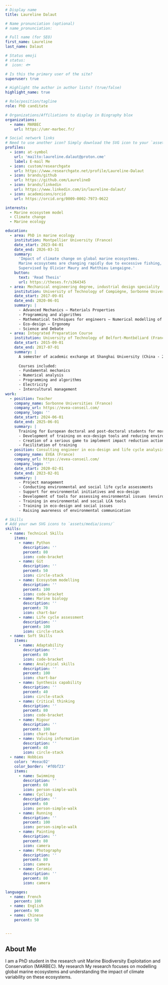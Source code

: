 ```yaml
---
# Display name
title: Laureline Dalaut

# Name pronunciation (optional)
# name_pronunciation: 

# Full name (for SEO)
first_name: Laureline
last_name: Dalaut

# Status emoji
# status:
#  icon: 🐟

# Is this the primary user of the site?
superuser: true

# Highlight the author in author lists? (true/false)
highlight_name: true

# Role/position/tagline
role: PhD canditate

# Organizations/Affiliations to display in Biography blox
organizations:
  - name: MARBEC
    url: https://umr-marbec.fr/

# Social network links
# Need to use another icon? Simply download the SVG icon to your `assets/media/icons/` folder.
profiles:
  - icon: at-symbol
    url: 'mailto:laureline.dalaut@proton.cme'
    label: E-mail Me
  - icon: custom/researchgate
    url: https://www.researchgate.net/profile/Laureline-Dalaut
  - icon: brands/github
    url: https://github.com/LaurelineD
  - icon: brands/linkedin
    url: https://www.linkedin.com/in/laureline-dalaut/
  - icon: academicons/orcid
    url: https://orcid.org/0009-0002-7973-0622

interests:
  - Marine ecosystem model
  - Climate change
  - Marine ecology

education:
  - area: PhD in marine ecology
    institution: Montpellier University (France)
    date_start: 2023-04-01
    date_end: 2026-03-31
    summary: 
      'Impact of climate change on global marine ecosystems.
      Marine ecosystems are changing rapidly due to excessive fishing, climate change and multiple anthropogenic disturbances, and the essential ecosystem services they provide are under threat. In particular, marine resources, which provide livelihoods and essential protein for people around the world, are expected to decline sharply in the future. In this context, this thesis uses a marine ecosystem model to study the impact of global climate change. The APECOSM model will represent the ecological dynamics of six pelagic communities from the surface to a depth of 1,000 metres. This research is being conducted in collaboration with the FishMIP international model intercomparison programme, with the aim of contributing to the work of the IPCC (Intergovernmental Panel on Climate Change) and the IPBES (Intergovernmental Science-Policy Platform on Biodiversity and Ecosystem Services).
      Supervised by Olivier Maury and Matthieu Lengaigne.'
    button:
      text: 'Read Thesis'
      url: https://theses.fr/s364345
  - area: Mechanical engineering degree, industrial design speciality
    institution: University of Technology of Compiègne, Sorbonne University Alliance (France)
    date_start: 2017-09-01
    date_end: 2020-06-01
    summary: |
      - Advanced Mechanics – Materials Properties
      - Programming and algorithms
      - Mathematical techniques for engineers – Numerical modelling of engineering problems
      - Eco-design – Ergonomy
      - Science and Debate
  - area: Integrated Preparation Course
    institution: University of Technology of Belfort-Montbéliard (France)
    date_start: 2015-09-01
    date_end: 2017-07-01
    summary: |
      A semester of academic exchange at Shanghai University (China - 2017)
      
      Courses included:
      - Fundamental mechanics
      - Numerical analysis
      - Programming and algorithms 
      - Electricity
      - Intercultural management
work:
  - position: Teacher
    company_name: Sorbonne Universities (France)
    company_url: https://evea-conseil.com/
    company_logo: ''
    date_start: 2024-06-01
    date_end: 2025-06-01
    summary: |
      Training for European doctoral and post-doctoral students for more sustainable research within YUFE (Young Universities for the Future of Europe)
      - Development of training on eco-design tools and reducing environmental impact in a research laboratory
      - Creation of a serious game to implement impact reduction actions within a laboratory
      - Facilitation of training
  - position: Consulting engineer in eco-design and life cycle analysis
    company_name: EVEA (France)
    company_url: https://evea-conseil.com/
    company_logo: ''
    date_start: 2020-02-01
    date_end: 2023-02-01
    summary: |
      - Project management
      - Conducting environmental and social life cycle assessments
      - Support for environmental initiatives and eco-design
      - Development of tools for assessing environmental issues (environmental footprint calculator)
      - Training in environmental and social LCA tools
      - Training in eco-design and social issues
      - Raising awareness of environmental communication

# Skills
# Add your own SVG icons to `assets/media/icons/`
skills:
  - name: Technical Skills
    items:
      - name: Python
        description: ''
        percent: 80
        icon: code-bracket
      - name: Git
        description: ''
        percent: 50
        icon: circle-stack
      - name: Ecosystem modelling
        description: ''
        percent: 100
        icon: code-bracket
      - name: Marine biology
        description: ''
        percent: 70
        icon: chart-bar
      - name: Life cycle assessment
        description: ''
        percent: 100
        icon: circle-stack
  - name: Soft Skills
    items:
      - name: Adaptability
        description: ''
        percent: 80
        icon: code-bracket
      - name: Analytical skills
        description: ''
        percent: 100
        icon: chart-bar
      - name: Synthesis capability
        description: ''
        percent: 40
        icon: circle-stack
      - name: Critical thinking
        description: ''
        percent: 80
        icon: code-bracket
      - name: Rigour
        description: ''
        percent: 100
        icon: chart-bar
      - name: Valuing information
        description: ''
        percent: 40
        icon: circle-stack
  - name: Hobbies
    color: '#eeac02'
    color_border: '#f0bf23'
    items:
      - name: Swimming
        description: ''
        percent: 60
        icon: person-simple-walk
      - name: Cycling
        description: ''
        percent: 60
        icon: person-simple-walk
      - name: Running
        description: ''
        percent: 100
        icon: person-simple-walk
      - name: Painting
        description: ''
        percent: 80
        icon: camera
      - name: Photography
        description: ''
        percent: 80
        icon: camera
      - name: Ceramic
        description: ''
        percent: 80
        icon: camera

languages:
  - name: French
    percent: 100
  - name: English
    percent: 90
  - name: Chinese
    percent: 50


---
```


## About Me

I am a PhD student in the research unit Marine Biodiversity Exploitation and Conservation (MARBEC). My research My research focuses on modelling global marine ecosystems and understanding the impact of climate variability on these ecosystems.

